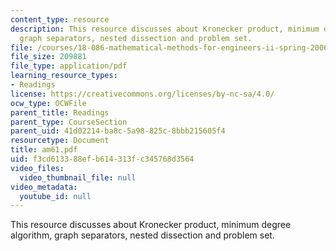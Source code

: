 ```yaml
---
content_type: resource
description: This resource discusses about Kronecker product, minimum degree algorithm,
  graph separators, nested dissection and problem set.
file: /courses/18-086-mathematical-methods-for-engineers-ii-spring-2006/f3cd613388efb614313fc345768d3564_am61.pdf
file_size: 209881
file_type: application/pdf
learning_resource_types:
- Readings
license: https://creativecommons.org/licenses/by-nc-sa/4.0/
ocw_type: OCWFile
parent_title: Readings
parent_type: CourseSection
parent_uid: 41d02214-ba8c-5a98-825c-8bbb215605f4
resourcetype: Document
title: am61.pdf
uid: f3cd6133-88ef-b614-313f-c345768d3564
video_files:
  video_thumbnail_file: null
video_metadata:
  youtube_id: null
---
```

This resource discusses about Kronecker product, minimum degree algorithm, graph separators, nested dissection and problem set.